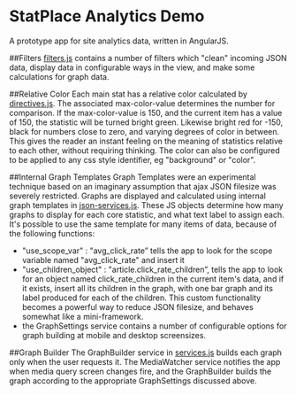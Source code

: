 # StatPlace Analytics Demo
A prototype app for site analytics data, written in AngularJS.

##Filters
[filters.js](html/angular-modules/statsApp/js/filters.js) contains a number of filters which "clean" incoming JSON data, display data in configurable ways in the view, and make some calculations for graph data.

##Relative Color
Each main stat has a relative color calculated by [directives.js](html/angular-modules/statsApp/js/directives.js). The associated max-color-value determines the number for comparison. If the max-color-value is 150, and the current item has a value of 150, the statistic will be turned bright green. Likewise bright red for -150, black for numbers close to zero, and varying degrees of color in between. This gives the reader an instant feeling on the meaning of statistics relative to each other, without requiring thinking. The color can also be configured to be applied to any css style identifier, eg "background" or "color".

##Internal Graph Templates
Graph Templates were an experimental technique based on an imaginary assumption that ajax JSON filesize was severely restricted. 
Graphs are displayed and calculated using internal graph templates in [json-services.js](html/angular-modules/statsApp/js/json-services.js). These JS objects determine how many graphs to display for each core statistic, and what text label to assign each. It's possible to use the same template for many items of data, because of the following functions:
* "use_scope_var" : "avg_click_rate” tells the app to look for the scope variable named "avg_click_rate" and insert it
* "use_children_object" : "article.click_rate_children”, tells the app to look for an object named click_rate_children in the current item's data, and if it exists, insert all its children in the graph, with one bar graph and its label produced for each of the children. 
This custom functionality becomes a powerful way to reduce JSON filesize, and behaves somewhat like a mini-framework.
* the GraphSettings service contains a number of configurable options for graph building at mobile and desktop screensizes.

##Graph Builder
The GraphBuilder service in [services.js](html/angular-modules/statsApp/js/services.js) builds each graph only when the user requests it.
The MediaWatcher service notifies the app when media query screen changes fire, and the GraphBuilder builds the graph according to the appropriate GraphSettings discussed above.
